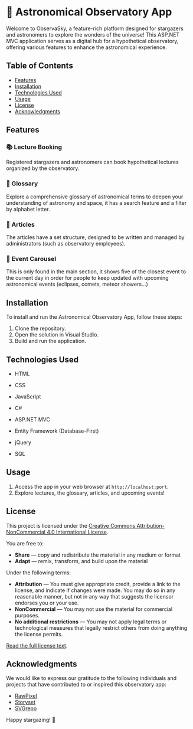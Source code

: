 # 🌌 Astronomical Observatory App

Welcome to ObservaSky, a feature-rich platform designed for stargazers and astronomers to explore the wonders of the universe! This ASP.NET MVC application serves as a digital hub for a hypothetical observatory, offering various features to enhance the astronomical experience.

## Table of Contents
- [Features](#features)
- [Installation](#installation)
- [Technologies Used](#technologies-used)
- [Usage](#usage)
- [License](#license)
- [Acknowledgments](#acknowledgments)

## Features

### 📚 Lecture Booking
Registered stargazers and astronomers can book hypothetical lectures organized by the observatory. 

### 📖 Glossary
Explore a comprehensive glossary of astronomical terms to deepen your understanding of astronomy and space, it has a search feature and a filter by alphabet letter.

### 📰 Articles
The articles have a set structure, designed to be written and managed by administrators (such as observatory employees).

### 📅 Event Carousel
This is only found in the main section, it shows five of the closest event to the current day in order for people to keep updated with upcoming astronomical events (eclipses, comets, meteor showers...)

## Installation

To install and run the Astronomical Observatory App, follow these steps:

1. Clone the repository.
2. Open the solution in Visual Studio.
3. Build and run the application.

## Technologies Used

- HTML
- CSS
- JavaScript
- C#
- ASP.NET MVC
- Entity Framework (Database-First)
- jQuery

- SQL

## Usage

1. Access the app in your web browser at `http://localhost:port`.
2. Explore lectures, the glossary, articles, and upcoming events!

## License

This project is licensed under the [Creative Commons Attribution-NonCommercial 4.0 International License](LICENSE.md).

You are free to:

- **Share** — copy and redistribute the material in any medium or format
- **Adapt** — remix, transform, and build upon the material

Under the following terms:

- **Attribution** — You must give appropriate credit, provide a link to the license, and indicate if changes were made. You may do so in any reasonable manner, but not in any way that suggests the licensor endorses you or your use.
- **NonCommercial** — You may not use the material for commercial purposes.
- **No additional restrictions** — You may not apply legal terms or technological measures that legally restrict others from doing anything the license permits.

[Read the full license text](LICENSE.md).

## Acknowledgments

We would like to express our gratitude to the following individuals and projects that have contributed to or inspired this observatory app:

- [RawPixel](https://www.rawpixel.com/)
- [Storyset](https://storyset.com/)
- [SVGrepo](https://www.svgrepo.com/)



Happy stargazing! 🌠
